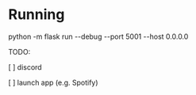 # Running

python -m flask run --debug --port 5001 --host 0.0.0.0

TODO:

[ ] discord

[ ] launch app (e.g. Spotify)